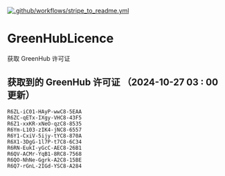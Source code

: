 [![.github/workflows/stripe_to_readme.yml](https://github.com/zjx-kimi/GreenHubLicence/actions/workflows/stripe_to_readme.yml/badge.svg)](https://github.com/zjx-kimi/GreenHubLicence/actions/workflows/stripe_to_readme.yml)
# GreenHubLicence
获取 GreenHub 许可证
## 获取到的 GreenHub 许可证 （2024-10-27 03 : 00 更新）
```
R6ZL-iC01-HAyP-wwC8-5EAA
R6ZC-qETx-IXgy-VHC8-43F5
R6Z1-xxKR-xNeO-qzC8-8535
R6Ym-L103-zIK4-jNC8-6557
R6Y1-CxiV-5ijy-tYC8-870A
R6X1-3DgG-1l7P-t7C8-6C34
R6RN-EukI-yGcC-AEC8-26B1
R6QV-ACMr-YqB1-8RC8-7568
R6QO-NhNe-Ggrk-A2C8-15BE
R6Q7-rGnL-2IGd-YSC8-A284
```
